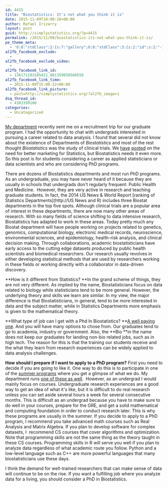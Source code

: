 ```yaml
---
id: 4415
title: "Biostatistics: It's not what you think it is"
date: 2015-11-09T10:00:20+00:00
author: Rafael Irizarry
layout: post
guid: http://simplystatistics.org/?p=4415
permalink: /2015/11/09/biostatistics-its-not-what-you-think-it-is/
pe_theme_meta:
  - 'O:8:"stdClass":2:{s:7:"gallery";O:8:"stdClass":3:{s:2:"id";s:2:"-1";s:5:"width";s:0:"";s:6:"height";s:0:"";}s:5:"video";O:8:"stdClass":1:{s:2:"id";s:2:"-1";}}'
al2fb_facebook_exclude:
  - 
al2fb_facebook_exclude_video:
  - 
al2fb_facebook_link_id:
  - 136171103105421_881359658586558
al2fb_facebook_link_time:
  - 2015-11-09T15:00:32+00:00
al2fb_facebook_link_picture:
  - post=http://simplystatistics.org/?al2fb_image=1
dsq_thread_id:
  - 4303399106
categories:
  - Uncategorized
---
```

[My department](http://www.hsph.harvard.edu/biostatistics) recently sent me on a recruitment trip for our graduate program. I had the opportunity to chat with undergrads interested in pursuing a career related to data analysis. I found that several did not know about the existence of Departments of _Biostatistics_ and most of the rest thought _Biostatistics_ was the study of clinical trials. We [have](http://simplystatistics.org/2012/08/14/statistics-statisticians-need-better-marketing/) [posted](http://simplystatistics.org/2011/11/02/we-need-better-marketing/) on the need for better marketing for Statistics, but Biostatistics needs it even more. So this post is for students considering a career as applied statisticians or data scientists and who are considering PhD programs.

There are dozens of Biostatistics departments and most run PhD programs. As an undergraduate, you may have never heard of it because they are usually in schools that undergrads don't regularly frequent: Public Health and Medicine.  However, they are very active in research and teaching graduate students. In fact, the 2014 US News & World Report [ranking of Statistics Departments](http://US News and R) includes three Biostat departments in the top five spots. Although clinical trials are a popular area of interest in these departments, there are now many other areas of research. With so many fields of science shifting to data intensive research, Biostatistics has adapted to work in these areas. Today pretty much any Biostat department will have people working on projects related to genetics, genomics, computational biology, electronic medical records, neuroscience, environmental sciences, and epidemiology, health-risk analysis, and clinical decision making. Through collaborations, academic biostatisticians have early access to the cutting edge datasets produced by public health scientists and biomedical researchers. Our research usually revolves in either developing statistical methods that are used by researchers working in these fields or working directly with a collaborator in data-driven discovery.

**How is it different from Statistics? **In the grand scheme of things, they are not very different. As implied by the name, Biostatisticians focus on data related to biology while statisticians tend to be more general. However, the underlying theory and skills we learn are similar. In my view, the major difference is that Biostatisticians, in general, tend to be more interested in data and the subject matter, while in Statistics Departments more emphasis is given to the mathematical theory.

**What type of job can I get with a Phd In Biostatistics? **[A well paying one](http://fortune.com/2015/04/27/best-worst-graduate-degrees-jobs/). And you will have many options to chose from. Our graduates tend to go to academia, industry or government. Also, the **Bio **in the name does not keep our graduates for landing non-bio related jobs, such as in high tech. The reason for this is that the training our students receive and the what they learn from research experiences can be widely applied to data analysis challenges.

**How should I prepare if I want to apply to a PhD program?** First you need to decide if you are going to like it. One way to do this is to participate in one of the [summer programs](http://www.nhlbi.nih.gov/research/training/summer-institute-biostatistics-t15) where you get a glimpse of what we do. My department runs [one of these as well](http://www.hsph.harvard.edu/biostatistics/diversity/summer-program/).  However, as an undergrad I would mainly focus on courses. Undergraduate research experiences are a good way to get an idea of what it's like, but it is difficult to do real research unless you can set aside several hours a week for several consecutive months. This is difficult as an undergrad because you have to make sure to do well in your courses, prepare for the GRE, and get a solid mathematical and computing foundation in order to conduct research later. This is why these programs are usually in the summer. If you decide to apply to a PhD program, I recommend you take advanced math courses such as Real Analysis and Matrix Algebra. If you plan to develop software for complex datasets, I  recommend CS courses that cover algorithms and optimization. Note that programming skills are not the same thing as the theory taught in these CS courses. Programming skills in R will serve you well if you plan to analyze data regardless of what academic route you follow. Python and a low-level language such as C++ are more powerful languages that many biostatisticians use these days.

I think the demand for well-trained researchers that can make sense of data will continue to be on the rise. If you want a fulfilling job where you analyze data for a living, you should consider a PhD in Biostatistics.

